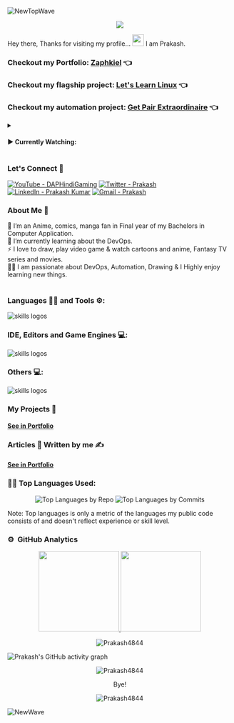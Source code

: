 ![NewTopWave](https://user-images.githubusercontent.com/81550376/180223627-d18d8aeb-4f5e-4715-94db-65b1b85822f1.svg)


<p align="center">
  <img width="" height="" src="https://user-images.githubusercontent.com/81550376/164896586-26e6b3da-63bc-4313-8012-e4b13b825174.png">
</p>

Hey there, Thanks for visiting my profile... 
<img src="https://raw.githubusercontent.com/MartinHeinz/MartinHeinz/master/wave.gif" width="26px" height="26px"> I am Prakash.

### Checkout my Portfolio: [Zaphkiel](https://zaphkiel.me)  👈

### Checkout my flagship project: [Let's Learn Linux](https://letslearnlinux.tech/)  👈

### Checkout my automation project: [Get Pair Extraordinaire](https://github.com/Prakash4844/Get-Pair-Extraordinaire)  👈


<details>
<summary><h4> ▶️ Currently Watching: </h4></summary> 
  
[![Typing SVG](https://readme-typing-svg.herokuapp.com?color=FF0000&width=500&separator=%3C&lines=Bleach+S03:+Soul+Society+The+Rescue)](https://git.io/typing-svg)
[![Typing SVG](https://readme-typing-svg.herokuapp.com?color=FF0000&width=600&lines=Super+Dragon+Ball%3A+Heroes)](https://git.io/typing-svg)
</details>

### Let's Connect 🤳

<a href="https://www.youtube.com/channel/UChdZv3qYGkFC9VDYxuhVZgA"><img src="https://img.shields.io/badge/YouTube-DAPHindiGaming-red?logo=youtube&logoColor=red" alt="YouTube - DAPHindiGaming"></a>
<a href="https://twitter.com/Prakash53574940"><img src="https://img.shields.io/badge/Twitter-Prakash-blue?logo=twitter&logoColor=blue" alt="Twitter - Prakash"></a>
<a href="https://www.linkedin.com/in/prakash-kumar-2b58631b7/"><img src="https://img.shields.io/static/v1?label=LinkedIn&message=Prakash+Kumar&color=%230077b5&logo=linkedIn&logoColor=%230077b5" alt="LinkedIn - Prakash Kumar"></a>
[![Gmail - Prakash](https://img.shields.io/badge/Gmail-Prakash-red?logo=gmail&logoColor=red)](https://mail.google.com/mail/u/0/?ibxr=0#inbox?compose=new)


### About Me 🚀

🌱  I’m an Anime, comics, manga fan in Final year of my Bachelors in Computer Application. </br>
🔭  I’m currently learning about the DevOps. </br>
⚡  I love to draw, play video game & watch cartoons and anime, Fantasy TV series and movies. </br>
👨‍💻  I am passionate about DevOps, Automation, Drawing & I Highly enjoy learning new things. </br>
</br>

  
### Languages 🧑‍💻 and Tools ⚙️:

<img src="https://skillicons.dev/icons?i=git,github,githubactions,py,c,cpp,cs,dotnet,html,css,js,bootstrap,php,md,java" alt="skills logos" /> <br>

### IDE, Editors and Game Engines 💻:
<img src="https://skillicons.dev/icons?i=vscode,visualstudio,idea,unity,unreal,vim,replit" alt="skills logos" />

### Others 💻:

<img src="https://skillicons.dev/icons?i=linux,bash,regex,powershell,docker,azure,mysql,sqlite,gradle,maven,nginx,pr,ps,svg,discord,linkedin,netlify,gherkin" alt="skills logos" />

### My Projects 🙌

#### [See in Portfolio](https://zaphkiel.me#projects)

### Articles 📝 Written by me ✍️

#### [See in Portfolio](https://zaphkiel.me/blogs/)

### 👨‍💻 Top Languages Used:
<p align="center">
  <img align="center" src="https://github-profile-summary-cards.vercel.app/api/cards/repos-per-language?username=Prakash4844&theme=nord_dark" alt="Top Languages by Repo" />
  <img align="center" src="https://github-profile-summary-cards.vercel.app/api/cards/most-commit-language?username=Prakash4844&theme=nord_dark" alt="Top Languages by Commits" /></p>
  
  Note: Top languages is only a metric of the languages my public code consists of and doesn't reflect experience or skill level.
  
### ⚙️ &nbsp;GitHub Analytics

<p align="center">
<a href="https://github.com/Prakash4844">
  <img height="180em" src="https://github-readme-stats-eight-theta.vercel.app/api?username=Prakash4844&show_icons=true&theme=algolia&include_all_commits=true&count_private=true"/>
  <img height="180em" src="https://github-readme-stats-eight-theta.vercel.app/api/top-langs/?username=Prakash4844&layout=compact&langs_count=8&theme=algolia"/>
</a>
 <br />
  
   <p align="center"><img align="center" src="https://github-readme-streak-stats.herokuapp.com/?user=Prakash4844&theme=algolia" alt="Prakash4844" /></p>

 ![Prakash's GitHub activity graph]( https://github-readme-activity-graph.vercel.app/graph?username=Prakash4844&theme=react-dark&area=true&hide_border=true#gh-light-mode-only)
 
 <p align="center"><img align="center" src="60157b62652163c01c6d19e2a389338e.gif" alt="Prakash4844" /></p>
<p align="center">
  Bye!
</p>

 <p align="center"><img src="https://visitor-badge.laobi.icu/badge?page_id=Prakash4844.Prakash4844" alt="Prakash4844" />

</p>


![NewWave](https://user-images.githubusercontent.com/81550376/180223136-576934f8-2f40-4fb9-acd9-786d1d5d0f73.svg)
